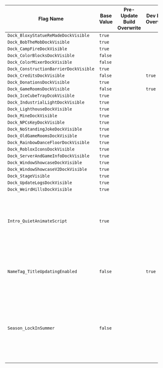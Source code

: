 | Flag Name | Base Value | Pre-Update Build Overwrite | Dev Build Overwrite | Flag Info |
|-|-|-|-|-|
| `Dock_BloxyStatueReMadeDockVisible` | `true` |  |  |  |
| `Dock_BobTheMobDockVisible` | `true` |  |  |  |
| `Dock_CampFireDockVisible` | `true` |  |  |  |
| `Dock_ColorBlocksDockVisible` | `false` |  |  |  |
| `Dock_ColorMixerDockVisible` | `false` |  |  |  |
| `Dock_ConstructionBarrierDockVisible` | `true` |  |  |  |
| `Dock_CreditsDockVisible` | `false` |  | `true` |  |
| `Dock_DonationsDockVisible` | `true` |  |  |  |
| `Dock_GameRoomsDockVisible` | `false` |  | `true` |  |
| `Dock_IceCubeTrayDcokVisible` | `true` |  |  |  |
| `Dock_IndustrialLightDockVisible` | `true` |  |  |  |
| `Dock_LighthouseDockVisible` | `true` |  |  |  |
| `Dock_MineDockVisible` | `true` |  |  |  |
| `Dock_NPCsKeyDockVisible` | `true` |  |  |  |
| `Dock_NoStandingJokeDockVisible` | `true` |  |  |  |
| `Dock_OldGameRoomsDockVisible` | `true` |  |  |  |
| `Dock_RainbowDanceFloorDockVisible` | `true` |  |  |  |
| `Dock_RobloxIconsDockVisible` | `true` |  |  |  |
| `Dock_ServerAndGameInfoDockVisible` | `true` |  |  |  |
| `Dock_WindowShowcaseDockVisible` | `true` |  |  |  |
| `Dock_WindowShowcaseV2DockVisible` | `true` |  |  |  |
| `Dock_StageVisible` | `true` |  |  |  |
| `Dock_UpdateLogsDockVisible` | `true` |  |  |  |
| `Dock_WeirdHillsDockVisible` | `true` |  |  |  |
| `Intro_QuietAnimateScript` | `true` |  |  | Quiets the error outputs from the Roblox Animate script during the intro. |
| `NameTag_TitleUpdatingEnabled` | `false` |  | `true` | Controls whether or not the title updating system is available. |
| `Season_LockInSummer` | `false` |  |  | Locks the game's season in summer. This is only intended to be used for Imaging purposes. |